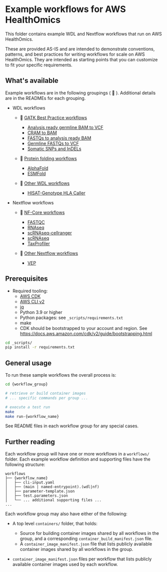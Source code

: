 # Example workflows for AWS HealthOmics

This folder contains example WDL and Nextflow workflows that run on AWS HealthOmics.

These are provided AS-IS and are intended to demonstrate conventions, patterns, and best practices for writing workflows for scale on AWS HealthOmics. They are intended as starting points that you can customize to fit your specific requirements.

## What's available

Example workflows are in the following groupings ( :open_file_folder: ). Additional details are in the READMEs for each grouping.

- WDL workflows
  - :open_file_folder: [GATK Best Practice workflows](./gatk-best-practices/)
    - [Analysis ready germline BAM to VCF](./gatk-best-practices/workflows/analysis-ready-germline-bam-to-vcf/)
    - [CRAM to BAM](./gatk-best-practices/workflows/cram-to-bam/)
    - [FASTQs to analysis ready BAM](./gatk-best-practices/workflows/fastqs-to-analysis-ready-bam/)
    - [Germline FASTQs to VCF](./gatk-best-practices/workflows/germline-fastqs-to-vcf/)
    - [Somatic SNPs and InDELs](./gatk-best-practices/workflows/somatic-snps-and-indels/)

  - :open_file_folder: [Protein folding workflows](./protein-folding/)
    - [AlphaFold](./protein-folding/workflows/alphafold/)
    - [ESMFold](./protein-folding/workflows/esmfold/)

  - :open_file_folder: [Other WDL workflows](./other_WDL/)
    - [HISAT-Genotype HLA Caller](./other_WDL/workflows/HISAT-genotype/)
 
- Nextflow workflows
  - :open_file_folder: [NF-Core workflows](./nf-core/)
    - [FASTQC](./nf-core/workflows/fastqc/)
    - [RNAseq](./nf-core/workflows/rnaseq/)
    - [scRNAseq-cellranger](./nf-core/workflows/scrnaseq-cellranger/)
    - [scRNAseq](./nf-core/workflows/scrnaseq/)
    - [TaxProfiler](./nf-core/workflows/taxprofiler/)

  - :open_file_folder: [Other Nextflow workflows](./other_nextflow/)
    - [VEP](./other_nextflow/workflows/vep/)

## Prerequisites
- Required tooling:
    - [AWS CDK](https://aws.amazon.com/cdk/)
    - [AWS CLI v2](https://aws.amazon.com/cli/)
    - [jq](https://stedolan.github.io/jq/)
    - Python 3.9 or higher
    - Python packages: see `_scripts/requirements.txt`
    - make
    - CDK should be bootstrapped to your account and region. See https://docs.aws.amazon.com/cdk/v2/guide/bootstrapping.html

```bash
cd _scripts/
pip install -r requirements.txt
```

## General usage

To run these sample workflows the overall process is:

```bash
cd {workflow_group}

# retrieve or build container images
# ... specific commands per group ...

# execute a test run
make
make run-{workflow_name}
```

See README files in each workflow group for any special cases.


## Further reading

Each workflow group will have one or more workflows in a `workflows/` folder. Each example workflow definition and supporting files have the following structure:

```text
workflows
├── {workflow_name}
│   ├── cli-input.yaml
│   ├── (main | named-entrypoint).(wdl|nf)
│   ├── parameter-template.json
│   ├── test.parameters.json
│   └── ... additional supporting files ...
...
```

Each workflow group may also have either of the following:

- A top level `containers/` folder, that holds:
    - Source for building container images shared by all workflows in the group, and a corresponding `container_build_manifest.json` file.
    - A `container_image_manifest.json` file that lists publicly available container images shared by all workflows in the group.

- `container_image_manifest.json` files per workflow that lists publicly available container images used by each workflow.
